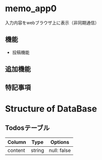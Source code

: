 # memo_app0

入力内容をwebブラウザ上に表示（非同期通信）

## 機能
- 投稿機能

## 追加機能

## 特記事項


# Structure of DataBase

## Todosテーブル
|Column|Type|Options|
|------|----|-------|
|content|string|null: false|
